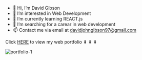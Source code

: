 - 👋 Hi, I’m David Gibson
- 👀 I’m interested in Web Development
- 🌱 I’m currently learning REACT.js
- 💞️ I’m searching for a carear in web development
- 📫 Contact me via email at davidjohngibson97@gmail.com

<!---
David01226/David01226 is a ✨ special ✨ repository because its `README.md` (this file) appears on your GitHub profile.
You can click the Preview link to take a look at your changes.
--->

Click <a href="https://davidgibsonprojects.co.uk/">HERE<a/> to view my web portfolio ⬇ ⬇ ⬇

![portfolio-1](https://user-images.githubusercontent.com/90648825/200381442-2c645218-1205-47cb-8991-f58764c12ec3.PNG)
